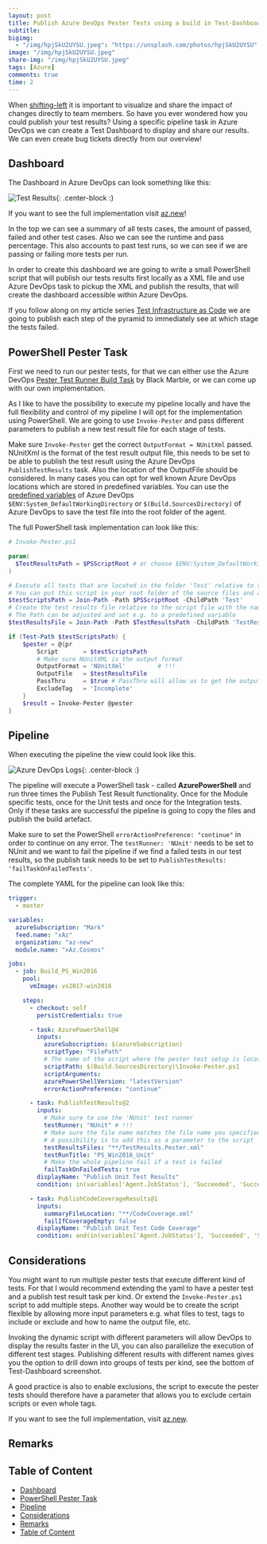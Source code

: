 ```yaml
---
layout: post
title: Publish Azure DevOps Pester Tests using a build in Test-Dashboard
subtitle:
bigimg:
  - "/img/hpjSkU2UYSU.jpeg": "https://unsplash.com/photos/hpjSkU2UYSU"
image: "/img/hpjSkU2UYSU.jpeg"
share-img: "/img/hpjSkU2UYSU.jpeg"
tags: [Azure]
comments: true
time: 2
---
```


When [shifting-left](https://docs.microsoft.com/en-us/azure/devops/learn/devops-at-microsoft/shift-left-make-testing-fast-reliable) it is important to visualize and share the impact of changes directly to team members.
So have you ever wondered how you could publish your test results?
Using a specific pipeline task in Azure DevOps we can create a Test Dashboard to display and share our results. We can even create bug tickets directly from our overview!

## Dashboard

The Dashboard in Azure DevOps can look something like this:

![Test Results](/img/posts/2000-01-01-Azure-DevOps-Test-Dashboard/test-results.png){: .center-block :}

If you want to see the full implementation visit [az.new](https://dev.azure.com/az-new/xAz.New/_build/results?buildId=71&view=ms.vss-test-web.build-test-results-tab)!

In the top we can see a summary of all tests cases, the amount of passed, failed and other test cases. Also we can see the runtime and pass percentage. This also accounts to past test runs, so we can see if we are passing or failing more tests per run.

In order to create this dashboard we are going to write a small PowerShell script that will publish our tests results first locally as a XML file and use Azure DevOps task to pickup the XML and publish the results, that will create the dashboard accessible within Azure DevOps.

If you follow along on my article series [Test Infrastructure  as Code](https://markwarneke.me/2019-08-14-test-infrastructure-as-code/) we are going to publish each step of the pyramid to immediately see at which stage the tests failed.

## PowerShell Pester Task

First we need to run our pester tests, for that we can either use the Azure DevOps [Pester Test Runner Build Task](https://marketplace.visualstudio.com/items?itemName=richardfennellBM.BM-VSTS-PesterRunner-Task) by Black Marble, or we can come up with our own implementation.

As I like to have the possibility to execute my pipeline locally and have the full flexibility and control of my pipeline I will opt for the implementation using PowerShell.
We are going to use `Invoke-Pester` and pass different parameters to publish a new test result file for each stage of tests.

Make sure `Invoke-Pester` get the correct `OutputFormat = NUnitXml` passed.
NUnitXml is the format of the test result output file, this needs to be set to be able to publish the test result using the Azure DevOps `PublishTestResults` task.
Also the location of the OutputFile should be considered. In many cases you can opt for well known Azure DevOps locations which are stored in predefined variables.
You can use the [predefined variables](https://docs.microsoft.com/en-us/azure/devops/pipelines/build/variables?view=azure-devops&tabs=yaml) of Azure DevOps `$ENV:System_DefaultWorkingDirectory` or `$(Build.SourcesDirectory)` of Azure DevOps to save the test file into the root folder of the agent.

The full PowerShell task implementation can look like this:

```powershell
# Invoke-Pester.ps1

param(
  $TestResultsPath = $PSScriptRoot # or choose $ENV:System_DefaultWorkingDirectory
)

# Execute all tests that are located in the folder 'Test' relative to the script file.
# You can put this script in your root folder of the source files and adjust the ChildPath accordingly.
$testScriptsPath = Join-Path -Path $PSScriptRoot -ChildPath 'Test'
# Create the test results file relative to the script file with the name 'TestResults.Pester.xml'
# The Path can be adjusted and set e.g. to a predefined variable
$testResultsFile = Join-Path -Path $TestResultsPath -ChildPath 'TestResults.Pester.xml'

if (Test-Path $testScriptsPath) {
    $pester = @{pr
        Script       = $testScriptsPath
        # Make sure NUnitXML is the output format
        OutputFormat = 'NUnitXml'         # !!!
        OutputFile   = $testResultsFile
        PassThru     = $true # PassThru will allow us to get the output the invoke-pester as an object
        ExcludeTag   = 'Incomplete'
    }
    $result = Invoke-Pester @pester
}
```

## Pipeline

When executing the pipeline the view could look like this.

![Azure DevOps Logs](/img/posts/2000-01-01-Azure-DevOps-Test-Dashboard/azuredevops-logs.jpg){: .center-block :}

The pipeline will execute a PowerShell task - called **AzurePowerShell** and run three times the Publish Test Result functionality.
Once for the Module specific tests, once for the Unit tests and once for the Integration tests.
Only if these tasks are successful the pipeline is going to copy the files and publish the build artefact.

Make sure to set the PowerShell `errorActionPreference: "continue"` in order to continue on any error.
The `testRunner: 'NUnit'` needs to be set to NUnit and we want to fail the pipeline if we find a failed tests in our test results, so the publish task needs to be set to `PublishTestResults: 'failTaskOnFailedTests'`.

The complete YAML for the pipeline can look like this:

```yaml
trigger:
  - master

variables:
  azureSubscription: "Mark"
  feed.name: "xAz"
  organization: "az-new"
  module.name: "xAz.Cosmos"

jobs:
  - job: Build_PS_Win2016
    pool:
      vmImage: vs2017-win2016

    steps:
      - checkout: self
        persistCredentials: true

      - task: AzurePowerShell@4
        inputs:
          azureSubscription: $(azureSubscription)
          scriptType: "FilePath"
          # The name of the script where the pester test setup is located
          scriptPath: $(Build.SourcesDirectory)\Invoke-Pester.ps1
          scriptArguments:
          azurePowerShellVersion: "latestVersion"
          errorActionPreference: "continue"

      - task: PublishTestResults@2
        inputs:
          # Make sure to use the 'NUnit' test runner
          testRunner: "NUnit" # !!!
          # Make sure the file name matches the file name you specified in the Invoke-Pester.ps1 script.
          # A possibility is to add this as a parameter to the script
          testResultsFiles: "**/TestResults.Pester.xml"
          testRunTitle: "PS_Win2016_Unit"
          # Make the whole pipeline fail if a test is failed
          failTaskOnFailedTests: true
        displayName: "Publish Unit Test Results"
        condition: in(variables['Agent.JobStatus'], 'Succeeded', 'SucceededWithIssues', 'Failed')

      - task: PublishCodeCoverageResults@1
        inputs:
          summaryFileLocation: "**/CodeCoverage.xml"
          failIfCoverageEmpty: false
        displayName: "Publish Unit Test Code Coverage"
        condition: and(in(variables['Agent.JobStatus'], 'Succeeded', 'SucceededWithIssues', 'Failed'), eq(variables['System.PullRequest.IsFork'], false))
```

## Considerations

You might want to run multiple pester tests that execute different kind of tests.
For that I would recommend extending the yaml to have a pester test and a publish test result task per kind.
Or extend the `Invoke-Pester.ps1` script to add multiple steps. Another way would be to create the script flexible by allowing more input parameters e.g. what files to test, tags to include or exclude and  how to name the output file, etc.

Invoking the dynamic script with different parameters will allow DevOps to display the results faster in the UI, you can also parallelize the execution of different test stages.
Publishing different results with different names gives you the option to drill down into groups of tests per kind, see the bottom of Test-Dashboard screenshot.

A good practice is also to enable exclusions, the script to execute the pester tests should therefore have a parameter that allows you to exclude certain scripts or even whole tags.

If you want to see the full implementation, visit [az.new](https://dev.azure.com/az-new/xAz.New/_build/results?buildId=71&view=ms.vss-test-web.build-test-results-tab).

## Remarks

## Table of Content

- [Dashboard](#dashboard)
- [PowerShell Pester Task](#powershell-pester-task)
- [Pipeline](#pipeline)
- [Considerations](#considerations)
- [Remarks](#remarks)
- [Table of Content](#table-of-content)
